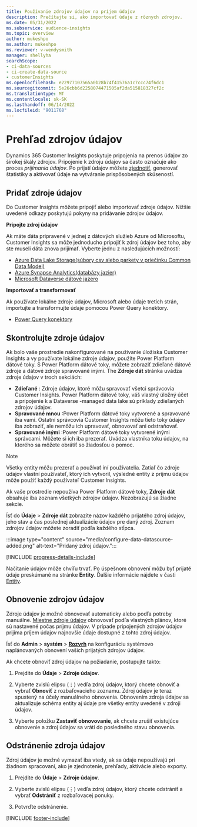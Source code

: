 ```yaml
---
title: Používanie zdrojov údajov na príjem údajov
description: Prečítajte si, ako importovať údaje z rôznych zdrojov.
ms.date: 05/31/2022
ms.subservice: audience-insights
ms.topic: overview
author: mukeshpo
ms.author: mukeshpo
ms.reviewer: v-wendysmith
manager: shellyha
searchScope:
- ci-data-sources
- ci-create-data-source
- customerInsights
ms.openlocfilehash: e22977107565a0b28b74f41576a1c7ccc74f6dc1
ms.sourcegitcommit: 5e26cbb6d2258074471505af2da515818327cf2c
ms.translationtype: MT
ms.contentlocale: sk-SK
ms.lasthandoff: 06/14/2022
ms.locfileid: "9011768"
---
```

# <a name="data-sources-overview"></a>Prehľad zdrojov údajov

Dynamics 365 Customer Insights poskytuje pripojenia na prenos údajov zo širokej škály zdrojov. Pripojenie k zdroju údajov sa často označuje ako proces *prijímania údajov*. Po prijatí údajov môžete [zjednotiť](data-unification.md), generovať štatistiky a aktivovať údaje na vytváranie prispôsobených skúseností.

## <a name="add-data-sources"></a>Pridať zdroje údajov

Do Customer Insights môžete pripojiť alebo importovať zdroje údajov. Nižšie uvedené odkazy poskytujú pokyny na pridávanie zdrojov údajov.

**Pripojte zdroj údajov**

Ak máte dáta pripravené v jednej z dátových služieb Azure od Microsoftu, Customer Insights sa môže jednoducho pripojiť k zdroj údajov bez toho, aby ste museli dáta znova prijímať. Vyberte jednu z nasledujúcich možností:
- [Azure Data Lake Storage(súbory csv alebo parkety v priečinku Common Data Model)](connect-common-data-model.md)
- [Azure Synapse Analytics(databázy jazier)](connect-synapse.md)
- [Microsoft Dataverse dátové jazero](connect-dataverse-managed-lake.md)

**Importovať a transformovať**

Ak používate lokálne zdroje údajov, Microsoft alebo údaje tretích strán, importujte a transformujte údaje pomocou Power Query konektory.
- [Power Query konektory](connect-power-query.md)

## <a name="review-data-sources"></a>Skontrolujte zdroje údajov

Ak bolo vaše prostredie nakonfigurované na používanie úložiska Customer Insights a vy používate lokálne zdroje údajov, použite Power Platform dátové toky. S Power Platform dátové toky, môžete zobraziť zdieľané dátové zdroje a dátové zdroje spravované inými. The **Zdroje dát** stránka uvádza zdroje údajov v troch sekciách:
- **Zdieľané** : Zdroje údajov, ktoré môžu spravovať všetci správcovia Customer Insights. Power Platform dátové toky, váš vlastný úložný účet a pripojenie k a Dataverse -managed data lake sú príklady zdieľaných zdrojov údajov.
- **Spravované mnou** :Power Platform dátové toky vytvorené a spravované iba vami. Ostatní správcovia Customer Insights môžu tieto toky údajov iba zobraziť, ale nemôžu ich upravovať, obnovovať ani odstraňovať.
- **Spravované inými** :Power Platform dátové toky vytvorené inými správcami. Môžete si ich iba prezerať. Uvádza vlastníka toku údajov, na ktorého sa môžete obrátiť so žiadosťou o pomoc.
> [!NOTE]
> Všetky entity môžu prezerať a používať iní používatelia. Zatiaľ čo zdroje údajov vlastní používateľ, ktorý ich vytvoril, výsledné entity z príjmu údajov môže použiť každý používateľ Customer Insights.

Ak vaše prostredie nepoužíva Power Platform dátové toky, **Zdroje dát** obsahuje iba zoznam všetkých zdrojov údajov. Nezobrazujú sa žiadne sekcie.

Ísť do **Údaje** > **Zdroje dát** zobrazíte názov každého prijatého zdroj údajov, jeho stav a čas poslednej aktualizácie údajov pre daný zdroj. Zoznam zdrojov údajov môžete zoradiť podľa každého stĺpca.

:::image type="content" source="media/configure-data-datasource-added.png" alt-text="Pridaný zdroj údajov.":::

[!INCLUDE [progress-details-include](includes/progress-details-pane.md)]

Načítanie údajov môže chvíľu trvať. Po úspešnom obnovení môžu byť prijaté údaje preskúmané na stránke **Entity**. Ďalšie informácie nájdete v časti [Entity](entities.md).

## <a name="refresh-data-sources"></a>Obnovenie zdrojov údajov

Zdroje údajov je možné obnovovať automaticky alebo podľa potreby manuálne. [Miestne zdroje údajov](connect-power-query.md#add-data-from-on-premises-data-sources) obnovovať podľa vlastných plánov, ktoré sú nastavené počas príjmu údajov. V prípade pripojených zdrojov údajov prijíma príjem údajov najnovšie údaje dostupné z tohto zdroj údajov.

Ísť do **Admin** > **systém** > [**Rozvrh**](system.md#schedule-tab) na konfiguráciu systémovo naplánovaných obnovení vašich prijatých zdrojov údajov.

Ak chcete obnoviť zdroj údajov na požiadanie, postupujte takto:

1. Prejdite do **Údaje** > **Zdroje údajov**.

1. Vyberte zvislú elipsu (&vellip;) vedľa zdroj údajov, ktorý chcete obnoviť a vybrať **Obnoviť** z rozbaľovacieho zoznamu. Zdroj údajov je teraz spustený na účely manuálneho obnovenia. Obnovením zdroja údajov sa aktualizuje schéma entity aj údaje pre všetky entity uvedené v zdroji údajov.

1. Vyberte položku **Zastaviť obnovovanie**, ak chcete zrušiť existujúce obnovenie a zdroj údajov sa vráti do posledného stavu obnovenia.

## <a name="delete-a-data-source"></a>Odstránenie zdroja údajov

Zdroj údajov je možné vymazať iba vtedy, ak sa údaje nepoužívajú pri žiadnom spracovaní, ako je zjednotenie, prehľady, aktivácie alebo exporty.

1. Prejdite do **Údaje** > **Zdroje údajov**.

2. Vyberte zvislú elipsu (&vellip;) vedľa zdroj údajov, ktorý chcete odstrániť a vybrať **Odstrániť** z rozbaľovacej ponuky.

3. Potvrďte odstránenie.


[!INCLUDE [footer-include](includes/footer-banner.md)]
